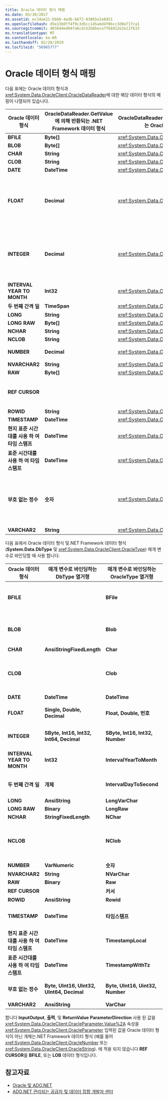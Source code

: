 ```yaml
---
title: Oracle 데이터 형식 매핑
ms.date: 03/30/2017
ms.assetid: ec34ae21-bbbb-4adb-b672-83865e2a8451
ms.openlocfilehash: d5e13b0ff4f9c3d5cc145abd4f0bcc3d8e717ca1
ms.sourcegitcommit: 40364ded04fa6cdcb2b6beca7f68412e2e12f633
ms.translationtype: MT
ms.contentlocale: ko-KR
ms.lasthandoff: 02/28/2019
ms.locfileid: "56965777"
---
```

# <a name="oracle-data-type-mappings"></a>Oracle 데이터 형식 매핑
다음 표에는 Oracle 데이터 형식과 <xref:System.Data.OracleClient.OracleDataReader>에 대한 해당 데이터 형식의 매핑이 나열되어 있습니다.  
  
|Oracle 데이터 형식|OracleDataReader.GetValue에 의해 반환되는 .NET Framework 데이터 형식|OracleDataReader.GetOracleValue에 의해 반환되는 OracleClient 데이터 형식|설명|  
|----------------------|--------------------------------------------------------------------|------------------------------------------------------------------------|-------------|  
|**BFILE**|**Byte[]**|<xref:System.Data.OracleClient.OracleBFile>||  
|**BLOB**|**Byte[]**|<xref:System.Data.OracleClient.OracleLob>||  
|**CHAR**|**String**|<xref:System.Data.OracleClient.OracleString>||  
|**CLOB**|**String**|<xref:System.Data.OracleClient.OracleLob>||  
|**DATE**|**DateTime**|<xref:System.Data.OracleClient.OracleDateTime>||  
|**FLOAT**|**Decimal**|<xref:System.Data.OracleClient.OracleNumber>|이 데이터 형식 별칭으로 사용 되는 **수** 데이터 형식으로 설계 되었습니다 있도록를 <xref:System.Data.OracleClient.OracleDataReader> 반환를 **System.Decimal** 또는 <xref:System.Data.OracleClient.OracleNumber> 부동 소수점 값 대신 합니다. .NET Framework 데이터 형식을 사용하면 오버플로가 발생할 수 있습니다.|  
|**INTEGER**|**Decimal**|<xref:System.Data.OracleClient.OracleNumber>|이 데이터 형식 별칭으로 사용 되는 **NUMBER(38)** 데이터 형식으로 설계 되었습니다 있도록를 <xref:System.Data.OracleClient.OracleDataReader> 반환을 **System.Decimal** 또는 <xref:System.Data.OracleClient.OracleNumber> 정수 값 대신 합니다. .NET Framework 데이터 형식을 사용하면 오버플로가 발생할 수 있습니다.|  
|**INTERVAL YEAR TO MONTH**|**Int32**|<xref:System.Data.OracleClient.OracleMonthSpan>||  
|**두 번째 간격 일**|**TimeSpan**|<xref:System.Data.OracleClient.OracleTimeSpan>||  
|**LONG**|**String**|<xref:System.Data.OracleClient.OracleString>||  
|**LONG RAW**|**Byte[]**|<xref:System.Data.OracleClient.OracleBinary>||  
|**NCHAR**|**String**|<xref:System.Data.OracleClient.OracleString>||  
|**NCLOB**|**String**|<xref:System.Data.OracleClient.OracleLob>||  
|**NUMBER**|**Decimal**|<xref:System.Data.OracleClient.OracleNumber>|.NET Framework 데이터 형식을 사용하면 오버플로가 발생할 수 있습니다.|  
|**NVARCHAR2**|**String**|<xref:System.Data.OracleClient.OracleString>||  
|**RAW**|**Byte[]**|<xref:System.Data.OracleClient.OracleBinary>||  
|**REF CURSOR**|||Oracle **REF CURSOR** 데이터 형식에서 지원 되지 않습니다는 <xref:System.Data.OracleClient.OracleDataReader> 개체입니다.|  
|**ROWID**|**String**|<xref:System.Data.OracleClient.OracleString>||  
|**TIMESTAMP**|**DateTime**|<xref:System.Data.OracleClient.OracleDateTime>||  
|**현지 표준 시간대를 사용 하 여 타임 스탬프**|**DateTime**|<xref:System.Data.OracleClient.OracleDateTime>||  
|**표준 시간대를 사용 하 여 타임 스탬프**|**DateTime**|<xref:System.Data.OracleClient.OracleDateTime>||  
|**부호 없는 정수**|**숫자**|<xref:System.Data.OracleClient.OracleNumber>|이 데이터 형식 별칭으로 사용 되는 **NUMBER(38)** 데이터 형식으로 설계 되었습니다 있도록를 <xref:System.Data.OracleClient.OracleDataReader> 반환을 **System.Decimal** 또는 <xref:System.Data.OracleClient.OracleNumber> 부호 없는 정수 값 대신 합니다. .NET Framework 데이터 형식을 사용하면 오버플로가 발생할 수 있습니다.|  
|**VARCHAR2**|**String**|<xref:System.Data.OracleClient.OracleString>||  
  
 다음 표에서 Oracle 데이터 형식 및.NET Framework 데이터 형식 (**System.Data.DbType** 및 <xref:System.Data.OracleClient.OracleType>) 매개 변수로 바인딩할 때 사용 합니다.  
  
|Oracle 데이터 형식|매개 변수로 바인딩하는 DbType 열거형|매개 변수로 바인딩하는 OracleType 열거형|설명|  
|----------------------|-----------------------------------------------|---------------------------------------------------|-------------|  
|**BFILE**||**BFile**|Oracle에만 바인딩할 수 있습니다는 **BFILE** 으로 **BFILE** 매개 변수입니다. .NET Data Provider for Oracle 않습니다 하지 자동으로 생성 비-바인딩하려는 경우**BFILE** 값을 같은 **byte** 또는 <xref:System.Data.OracleClient.OracleBinary>합니다.|  
|**BLOB**||**Blob**|Oracle에만 바인딩할 수 있습니다는 **BLOB** 으로 **BLOB** 매개 변수입니다. .NET Data Provider for Oracle 않습니다 하지 자동으로 생성 비-바인딩하려는 경우**BLOB** 값을 같은 **byte** 또는 <xref:System.Data.OracleClient.OracleBinary>합니다.|  
|**CHAR**|**AnsiStringFixedLength**|**Char**||  
|**CLOB**||**Clob**|Oracle에만 바인딩할 수 있습니다는 **CLOB** 으로 **CLOB** 매개 변수입니다. .NET Data Provider for Oracle 않습니다 하지 자동으로 생성 비-바인딩하려는 경우**CLOB** 값을 같은 **System.String** 또는 <xref:System.Data.OracleClient.OracleString>합니다.|  
|**DATE**|**DateTime**|**DateTime**||  
|**FLOAT**|**Single, Double, Decimal**|**Float, Double, 번호**|<xref:System.Data.OracleClient.OracleParameter.Size%2A> 결정 합니다 **System.Data.DBType** 고 <xref:System.Data.OracleClient.OracleType>입니다.|  
|**INTEGER**|**SByte, Int16, Int32, Int64, Decimal**|**SByte, Int16, Int32, Number**|<xref:System.Data.OracleClient.OracleParameter.Size%2A> 결정 합니다 **System.Data.DBType** 고 <xref:System.Data.OracleClient.OracleType>입니다.|  
|**INTERVAL YEAR TO MONTH**|**Int32**|**IntervalYearToMonth**|<xref:System.Data.OracleClient.OracleType>은 Oracle 9i 클라이언트 및 서버 소프트웨어를 모두 사용할 때만 사용할 수 있습니다.|  
|**두 번째 간격 일**|**개체**|**IntervalDayToSecond**|<xref:System.Data.OracleClient.OracleType>은 Oracle 9i 클라이언트 및 서버 소프트웨어를 모두 사용할 때만 사용할 수 있습니다.|  
|**LONG**|**AnsiString**|**LongVarChar**||  
|**LONG RAW**|**Binary**|**LongRaw**||  
|**NCHAR**|**StringFixedLength**|**NChar**||  
|**NCLOB**||**NClob**|Oracle에만 바인딩할 수 있습니다는 **NCLOB** 으로 **NCLOB** 매개 변수입니다. .NET Data Provider for Oracle 않습니다 하지 자동으로 생성 비-바인딩하려는 경우**NCLOB** 값을 같은 **System.String** 또는 <xref:System.Data.OracleClient.OracleString>합니다.|  
|**NUMBER**|**VarNumeric**|**숫자**||  
|**NVARCHAR2**|**String**|**NVarChar**||  
|**RAW**|**Binary**|**Raw**||  
|**REF CURSOR**||**커서**|자세한 내용은 [Oracle REF Cursor](../../../../docs/framework/data/adonet/oracle-ref-cursors.md)합니다.|  
|**ROWID**|**AnsiString**|**Rowid**||  
|**TIMESTAMP**|**DateTime**|**타임스탬프**|<xref:System.Data.OracleClient.OracleType>은 Oracle 9i 클라이언트 및 서버 소프트웨어를 모두 사용할 때만 사용할 수 있습니다.|  
|**현지 표준 시간대를 사용 하 여 타임 스탬프**|**DateTime**|**TimestampLocal**|<xref:System.Data.OracleClient.OracleType>은 Oracle 9i 클라이언트 및 서버 소프트웨어를 모두 사용할 때만 사용할 수 있습니다.|  
|**표준 시간대를 사용 하 여 타임 스탬프**|**DateTime**|**TimestampWithTz**|<xref:System.Data.OracleClient.OracleType>은 Oracle 9i 클라이언트 및 서버 소프트웨어를 모두 사용할 때만 사용할 수 있습니다.|  
|**부호 없는 정수**|**Byte, UInt16, UInt32, UInt64, Decimal**|**Byte, UInt16, Uint32, Number**|<xref:System.Data.OracleClient.OracleParameter.Size%2A> 결정 합니다 **System.Data.DBType** 고 <xref:System.Data.OracleClient.OracleType>입니다.|  
|**VARCHAR2**|**AnsiString**|**VarChar**||  
  
 합니다 **InputOutput**, **출력**, 및 **ReturnValue** **ParameterDirection** 사용 된 값을 <xref:System.Data.OracleClient.OracleParameter.Value%2A> 속성을 <xref:System.Data.OracleClient.OracleParameter> 입력된 값을 Oracle 데이터 형식이 아닌 개체는.NET Framework 데이터 형식 (예를 들어 <xref:System.Data.OracleClient.OracleNumber> 또는 <xref:System.Data.OracleClient.OracleString>). 에 적용 되지 않습니다 **REF CURSOR**를 **BFILE**, 또는 **LOB** 데이터 형식입니다.  
  
## <a name="see-also"></a>참고자료
- [Oracle 및 ADO.NET](../../../../docs/framework/data/adonet/oracle-and-adonet.md)
- [ADO.NET 관리되는 공급자 및 데이터 집합 개발자 센터](https://go.microsoft.com/fwlink/?LinkId=217917)

